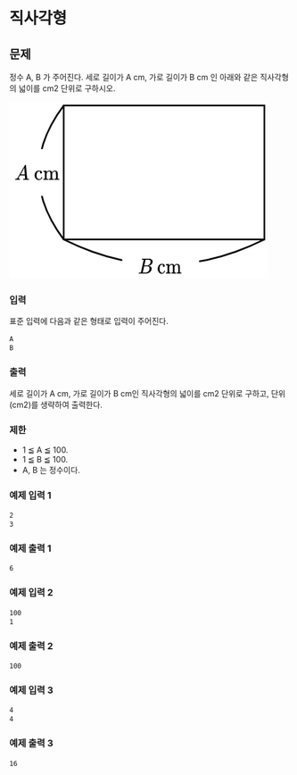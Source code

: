# 직사각형

## 문제
정수 A, B 가 주어진다. 세로 길이가 A cm, 가로 길이가 B cm 인 아래와 같은 직사각형의 넓이를 cm2 단위로 구하시오.

![이미지](../assets/images/27323.png)

### 입력
표준 입력에 다음과 같은 형태로 입력이 주어진다.
```
A
B
```

### 출력
세로 길이가 A cm, 가로 길이가 B cm인 직사각형의 넓이를 cm2 단위로 구하고, 단위 (cm2)를 생략하여 출력한다.

### 제한
- 1 ≦ A ≦ 100.
- 1 ≦ B ≦ 100.
- A, B 는 정수이다.

### 예제 입력 1
```
2
3
```

### 예제 출력 1
```
6
```

### 예제 입력 2
```
100
1
```

### 예제 출력 2
```
100
```

### 예제 입력 3
```
4
4
```

### 예제 출력 3
```
16
```
